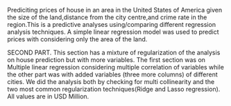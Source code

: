 Prediciting prices of house in an area in the United States of America given the size of the land,distance from the city centre,and crime rate in the region.This is a predictive analyses using/comparing different regression analysis techniques. A simple linear regression model was used to predict prices with considering only the area of the land.

SECOND PART.
This section has a mixture of regularization of the analysis on house prediction but with more variables.
The first section was on Multiple linear regression considering multiple correlation of variables while the other part was with added variables (three more columns) of different cities.
We did the analysis both by checking for multi collinearity and the two most common regularization techniques(Ridge and Lasso regression).
All values are in USD Million.
